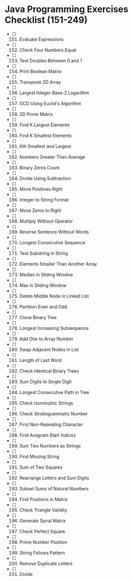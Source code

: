 # Java Programming Exercises Checklist (151-249)

- [ ] 151. Evaluate Expressions
- [ ] 152. Check Four Numbers Equal
- [ ] 153. Test Doubles Between 0 and 1
- [ ] 154. Print Boolean Matrix
- [ ] 155. Transpose 2D Array
- [ ] 156. Largest Integer Base-2 Logarithm
- [ ] 157. GCD Using Euclid's Algorithm
- [ ] 158. 2D Prime Matrix
- [ ] 159. Find K Largest Elements
- [ ] 160. Find K Smallest Elements
- [ ] 161. Kth Smallest and Largest
- [ ] 162. Numbers Greater Than Average
- [ ] 163. Binary Zeros Count
- [ ] 164. Divide Using Subtraction
- [ ] 165. Move Positives Right
- [ ] 166. Integer to String Format
- [ ] 167. Move Zeros to Right
- [ ] 168. Multiply Without Operator
- [ ] 169. Reverse Sentence Without Words
- [ ] 170. Longest Consecutive Sequence
- [ ] 171. Test Substring in String
- [ ] 172. Elements Smaller Than Another Array
- [ ] 173. Median in Sliding Window
- [ ] 174. Max in Sliding Window
- [ ] 175. Delete Middle Node in Linked List
- [ ] 176. Partition Even and Odd
- [ ] 177. Clone Binary Tree
- [ ] 178. Longest Increasing Subsequence
- [ ] 179. Add One to Array Number
- [ ] 180. Swap Adjacent Nodes in List
- [ ] 181. Length of Last Word
- [ ] 182. Check Identical Binary Trees
- [ ] 183. Sum Digits to Single Digit
- [ ] 184. Longest Consecutive Path in Tree
- [ ] 185. Check Isomorphic Strings
- [ ] 186. Check Strobogrammatic Number
- [ ] 187. First Non-Repeating Character
- [ ] 188. Find Anagram Start Indices
- [ ] 189. Sum Two Numbers as Strings
- [ ] 190. Find Missing String
- [ ] 191. Sum of Two Squares
- [ ] 192. Rearrange Letters and Sum Digits
- [ ] 193. Subset Sums of Natural Numbers
- [ ] 194. Find Positions in Matrix
- [ ] 195. Check Triangle Validity
- [ ] 196. Generate Spiral Matrix
- [ ] 197. Check Perfect Square
- [ ] 198. Prime Number Position
- [ ] 199. String Follows Pattern
- [ ] 200. Remove Duplicate Letters
- [ ] 201. Divide